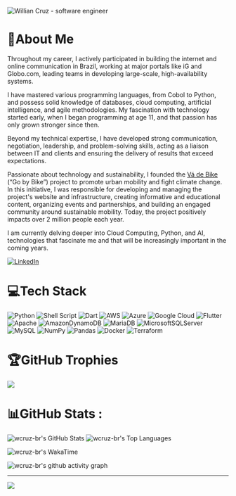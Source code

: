 ![Willian Cruz - software engineer](https://capsule-render.vercel.app/api?type=waving&height=140&text=Willian%20Cruz&animation=fadeIn&section=header&fontSize=50&fontAlign=80&fontAlignY=28&color=0:001020,100:004070&desc=software%20engineer&descAlign=87&descAlignY=50&fontColor=ffffff)
# 💫About Me
Throughout my career, I actively participated in building the internet and online communication in Brazil, working at major portals like iG and Globo.com, leading teams in developing large-scale, high-availability systems. 

I have mastered various programming languages, from Cobol to Python, and possess solid knowledge of databases, cloud computing, artificial intelligence, and agile methodologies. My fascination with technology started early, when I began programming at age 11, and that passion has only grown stronger since then. 

Beyond my technical expertise, I have developed strong communication, negotiation, leadership, and problem-solving skills, acting as a liaison between IT and clients and ensuring the delivery of results that exceed expectations. 

Passionate about technology and sustainability, I founded the [Vá de Bike](https://vadebike.org) (“Go by Bike”) project to promote urban mobility and fight climate change. In this initiative, I was responsible for developing and managing the project's website and infrastructure, creating informative and educational content, organizing events and partnerships, and building an engaged community around sustainable mobility. Today, the project positively impacts over 2 million people each year. 

I am currently delving deeper into Cloud Computing, Python, and AI, technologies that fascinate me and that will be increasingly important in the coming years.

[![LinkedIn](https://img.shields.io/badge/LinkedIn-%230077B5.svg?logo=linkedin&logoColor=white)](https://linkedin.com/in/wcruz) 

# 💻Tech Stack
![Python](https://img.shields.io/badge/python-3670A0?style=for-the-badge&logo=python&logoColor=ffdd54) ![Shell Script](https://img.shields.io/badge/shell_script-%23121011.svg?style=for-the-badge&logo=gnu-bash&logoColor=white) ![Dart](https://img.shields.io/badge/dart-%230175C2.svg?style=for-the-badge&logo=dart&logoColor=white) ![AWS](https://img.shields.io/badge/AWS-%23FF9900.svg?style=for-the-badge&logo=amazon-aws&logoColor=white) ![Azure](https://img.shields.io/badge/azure-%230072C6.svg?style=for-the-badge&logo=azure-devops&logoColor=white) ![Google Cloud](https://img.shields.io/badge/Google%20Cloud-%234285F4.svg?style=for-the-badge&logo=google-cloud&logoColor=white) ![Flutter](https://img.shields.io/badge/Flutter-%2302569B.svg?style=for-the-badge&logo=Flutter&logoColor=white) ![Apache](https://img.shields.io/badge/apache-%23D42029.svg?style=for-the-badge&logo=apache&logoColor=white) ![AmazonDynamoDB](https://img.shields.io/badge/Amazon%20DynamoDB-4053D6?style=for-the-badge&logo=Amazon%20DynamoDB&logoColor=white) ![MariaDB](https://img.shields.io/badge/MariaDB-003545?style=for-the-badge&logo=mariadb&logoColor=white) ![MicrosoftSQLServer](https://img.shields.io/badge/Microsoft%20SQL%20Server-CC2927?style=for-the-badge&logo=microsoft%20sql%20server&logoColor=white) ![MySQL](https://img.shields.io/badge/mysql-%2300f.svg?style=for-the-badge&logo=mysql&logoColor=white) ![NumPy](https://img.shields.io/badge/numpy-%23013243.svg?style=for-the-badge&logo=numpy&logoColor=white) ![Pandas](https://img.shields.io/badge/pandas-%23150458.svg?style=for-the-badge&logo=pandas&logoColor=white) ![Docker](https://img.shields.io/badge/docker-%230db7ed.svg?style=for-the-badge&logo=docker&logoColor=white) ![Terraform](https://img.shields.io/badge/terraform-%235835CC.svg?style=for-the-badge&logo=terraform&logoColor=white)
# 🏆GitHub Trophies
![](https://github-trophies.vercel.app/?username=wcruz-br&theme=algolia&no-frame=false&no-bg=false&margin-w=4&rank=SECRET,SSS,SS,S,AAA,AA,A,B)

# 📊GitHub Stats :
![wcruz-br's GitHub Stats](https://github-readme-stats-wcruz-br.vercel.app/api?username=wcruz-br&theme=algolia&show_icons=true&hide_border=false&count_private=true&bg_color=70,000000,001020,004070&hide_rank=true&show=prs_merged)
![wcruz-br's Top Languages](https://github-readme-stats-wcruz-br.vercel.app/api/top-langs/?username=wcruz-br&theme=algolia&show_icons=true&hide_border=false&bg_color=70,000000,001020,004070&layout=donut)

![wcruz-br's WakaTime](https://github-readme-stats-wcruz-br.vercel.app/api/wakatime?username=wcruz&theme=algolia&hide_border=false&bg_color=70,000000,001020,004070&show_icons=true&layout=compact&custom_title=Coding%20Time%20%28last%207%20days%29)
<!-- ![wcruz-br's Streak](https://github-readme-streak-stats.herokuapp.com/?user=wcruz-br&theme=algolia&hide_border=false&background=70,000000,001020,004070&fire=2dde98&starting_year=2024&exclude_days=Sat,Sun&excludeDaysLabel=888888) -->
![wcruz-br's github activity graph](https://github-readme-activity-graph.vercel.app/graph?username=wcruz-br&theme=react-dark&height=300)

---
![](https://visitcount.itsvg.in/api?id=wcruz-br&icon=0&color=0)
